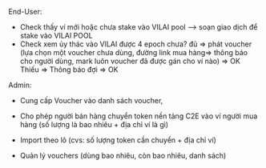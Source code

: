 End-User:

-   Check thấy ví mới hoặc chưa stake vào VILAI pool --> soạn giao dịch để stake vào VILAI POOL
-   Check xem ủy thác vào VILAI được 4 epoch chưa? đủ => phát voucher (lựa chọn một voucher chưa dùng, đường link mua hàng=> thông báo cho người dùng, mark luôn voucher đã được gán cho ví nào) => OK
    Thiếu => Thông báo đợi => OK

Admin:

-   Cung cấp Voucher vào danh sách voucher,
-   Cho phép người bán hàng chuyển token nền tảng C2E vào ví người mua hàng (số lượng là bao nhiêu + địa chỉ ví là gì)
-   Import theo lô (cvs: số lượng token cần chuyển + địa chỉ ví)

-   Quản lý vouchers (dùng bao nhiêu, còn bao nhiêu, danh sách)
